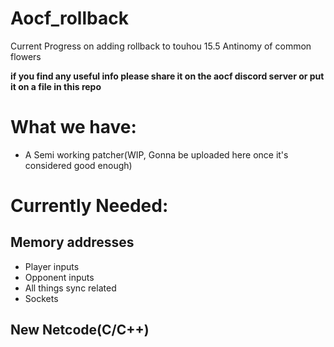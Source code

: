 # Aocf_rollback
Current Progress on adding rollback to touhou 15.5 Antinomy of common flowers

**if you find any useful info please share it on the aocf discord server or put it on a file in this repo**
# What we have:
- A Semi working patcher(WIP, Gonna be uploaded here once it's considered good enough)
# Currently Needed:
## Memory addresses
- Player inputs
- Opponent inputs
- All things sync related
- Sockets
## New Netcode(C/C++)
